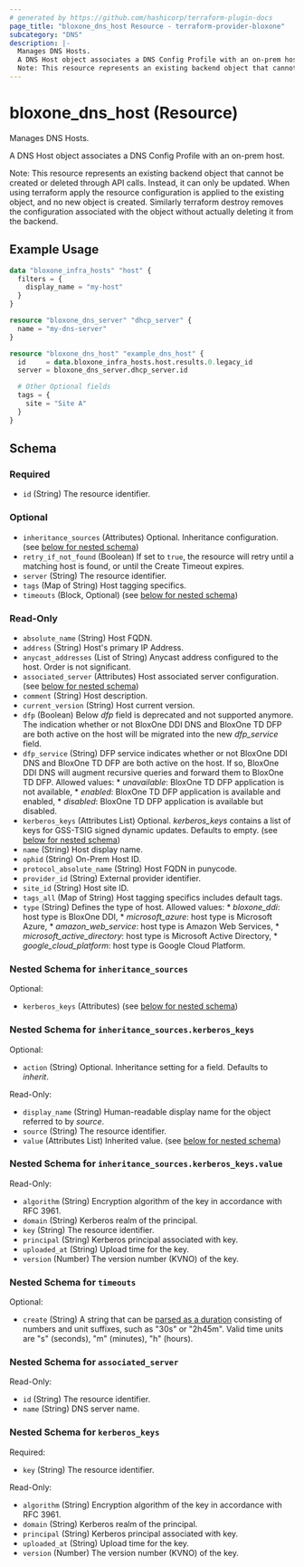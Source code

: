 ```yaml
---
# generated by https://github.com/hashicorp/terraform-plugin-docs
page_title: "bloxone_dns_host Resource - terraform-provider-bloxone"
subcategory: "DNS"
description: |-
  Manages DNS Hosts.
  A DNS Host object associates a DNS Config Profile with an on-prem host.
  Note: This resource represents an existing backend object that cannot be created or deleted through API calls. Instead, it can only be updated. When using terraform apply the resource configuration is applied to the existing object, and no new object is created. Similarly terraform destroy removes the configuration associated with the object without actually deleting it from the backend.
---
```


# bloxone_dns_host (Resource)

Manages DNS Hosts.

A DNS Host object associates a DNS Config Profile with an on-prem host.

Note: This resource represents an existing backend object that cannot be created or deleted through API calls. Instead, it can only be updated. When using terraform apply the resource configuration is applied to the existing object, and no new object is created. Similarly terraform destroy removes the configuration associated with the object without actually deleting it from the backend.

## Example Usage

```terraform
data "bloxone_infra_hosts" "host" {
  filters = {
    display_name = "my-host"
  }
}

resource "bloxone_dns_server" "dhcp_server" {
  name = "my-dns-server"
}

resource "bloxone_dns_host" "example_dns_host" {
  id     = data.bloxone_infra_hosts.host.results.0.legacy_id
  server = bloxone_dns_server.dhcp_server.id

  # Other Optional fields
  tags = {
    site = "Site A"
  }
}
```

<!-- schema generated by tfplugindocs -->
## Schema

### Required

- `id` (String) The resource identifier.

### Optional

- `inheritance_sources` (Attributes) Optional. Inheritance configuration. (see [below for nested schema](#nestedatt--inheritance_sources))
- `retry_if_not_found` (Boolean) If set to `true`, the resource will retry until a matching host is found, or until the Create Timeout expires.
- `server` (String) The resource identifier.
- `tags` (Map of String) Host tagging specifics.
- `timeouts` (Block, Optional) (see [below for nested schema](#nestedblock--timeouts))

### Read-Only

- `absolute_name` (String) Host FQDN.
- `address` (String) Host's primary IP Address.
- `anycast_addresses` (List of String) Anycast address configured to the host. Order is not significant.
- `associated_server` (Attributes) Host associated server configuration. (see [below for nested schema](#nestedatt--associated_server))
- `comment` (String) Host description.
- `current_version` (String) Host current version.
- `dfp` (Boolean) Below _dfp_ field is deprecated and not supported anymore. The indication whether or not BloxOne DDI DNS and BloxOne TD DFP are both active on the host will be migrated into the new _dfp_service_ field.
- `dfp_service` (String) DFP service indicates whether or not BloxOne DDI DNS and BloxOne TD DFP are both active on the host. If so, BloxOne DDI DNS will augment recursive queries and forward them to BloxOne TD DFP. Allowed values:  * _unavailable_: BloxOne TD DFP application is not available,  * _enabled_: BloxOne TD DFP application is available and enabled,  * _disabled_: BloxOne TD DFP application is available but disabled.
- `kerberos_keys` (Attributes List) Optional. _kerberos_keys_ contains a list of keys for GSS-TSIG signed dynamic updates.  Defaults to empty. (see [below for nested schema](#nestedatt--kerberos_keys))
- `name` (String) Host display name.
- `ophid` (String) On-Prem Host ID.
- `protocol_absolute_name` (String) Host FQDN in punycode.
- `provider_id` (String) External provider identifier.
- `site_id` (String) Host site ID.
- `tags_all` (Map of String) Host tagging specifics includes default tags.
- `type` (String) Defines the type of host. Allowed values:  * _bloxone_ddi_: host type is BloxOne DDI,  * _microsoft_azure_: host type is Microsoft Azure,  * _amazon_web_service_: host type is Amazon Web Services,  * _microsoft_active_directory_: host type is Microsoft Active Directory,  * _google_cloud_platform_: host type is Google Cloud Platform.

<a id="nestedatt--inheritance_sources"></a>
### Nested Schema for `inheritance_sources`

Optional:

- `kerberos_keys` (Attributes) (see [below for nested schema](#nestedatt--inheritance_sources--kerberos_keys))

<a id="nestedatt--inheritance_sources--kerberos_keys"></a>
### Nested Schema for `inheritance_sources.kerberos_keys`

Optional:

- `action` (String) Optional. Inheritance setting for a field. Defaults to _inherit_.

Read-Only:

- `display_name` (String) Human-readable display name for the object referred to by _source_.
- `source` (String) The resource identifier.
- `value` (Attributes List) Inherited value. (see [below for nested schema](#nestedatt--inheritance_sources--kerberos_keys--value))

<a id="nestedatt--inheritance_sources--kerberos_keys--value"></a>
### Nested Schema for `inheritance_sources.kerberos_keys.value`

Read-Only:

- `algorithm` (String) Encryption algorithm of the key in accordance with RFC 3961.
- `domain` (String) Kerberos realm of the principal.
- `key` (String) The resource identifier.
- `principal` (String) Kerberos principal associated with key.
- `uploaded_at` (String) Upload time for the key.
- `version` (Number) The version number (KVNO) of the key.




<a id="nestedblock--timeouts"></a>
### Nested Schema for `timeouts`

Optional:

- `create` (String) A string that can be [parsed as a duration](https://pkg.go.dev/time#ParseDuration) consisting of numbers and unit suffixes, such as "30s" or "2h45m". Valid time units are "s" (seconds), "m" (minutes), "h" (hours).


<a id="nestedatt--associated_server"></a>
### Nested Schema for `associated_server`

Read-Only:

- `id` (String) The resource identifier.
- `name` (String) DNS server name.


<a id="nestedatt--kerberos_keys"></a>
### Nested Schema for `kerberos_keys`

Required:

- `key` (String) The resource identifier.

Read-Only:

- `algorithm` (String) Encryption algorithm of the key in accordance with RFC 3961.
- `domain` (String) Kerberos realm of the principal.
- `principal` (String) Kerberos principal associated with key.
- `uploaded_at` (String) Upload time for the key.
- `version` (Number) The version number (KVNO) of the key.
